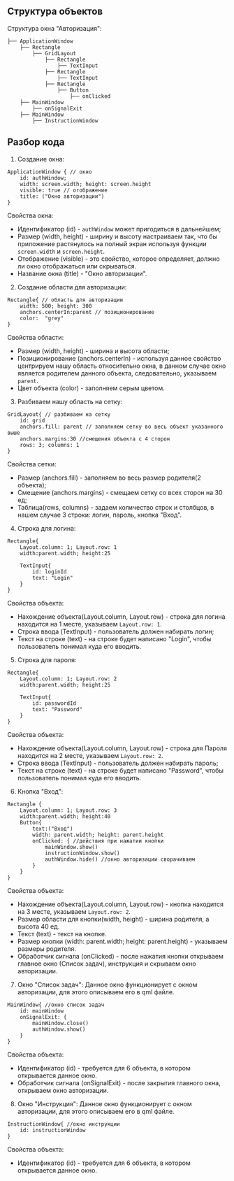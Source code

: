 ## Структура объектов
Структура окна "Авторизация":

```
├── ApplicationWindow
    ├── Rectangle
        ├── GridLayout
            ├── Rectangle
                ├── TextInput
            ├── Rectangle
                ├── TextInput
            ├── Rectangle
                ├── Button
                    ├── onClicked
    ├── MainWindow
        ├── onSignalExit
    ├── MainWindow
        ├── InstructionWindow
```

## Разбор кода

1. Создание окна: 
```
ApplicationWindow { // окно
    id: authWindow;
    width: screen.width; height: screen.height
    visible: true // отображение
    title: ("Окно авторизации")
}
```

Свойства окна:
- Идентификатор (id) - `authWindow` может пригодиться в дальнейшем;
- Размер (width, height) - ширину и высоту настраиваем так, что бы приложение растянулось на полный экран используя функции `screen.width` и `screen.height`.
- Отображение (visible) - это свойство, которое определяет, должно ли окно отображаться или скрываться.
- Название окна (title) - "Окно авторизации".

2. Создание области для авторизации:

```
Rectangle{ // область для авторизации
    width: 500; height: 300
    anchors.centerIn:parent // позиционирование
    color:  "grey"
}
```
Свойства области:
- Размер (width, height) - ширина и высота области;
- Позиционирование (anchors.centerIn) - используя данное свойство центрируем нашу область относительно окна, в данном случае окно является родителем данного объекта, следовательно, указываем `parent`.
- Цвет объекта (color) - заполняем серым цветом.

3. Разбиваем нашу область на сетку:
```
GridLayout{ // разбиваем на сетку
    id: grid
    anchors.fill: parent // заполняем сетку во весь объект указанного выше
    anchors.margins:30 //смещения объекта с 4 сторон
    rows: 3; columns: 1
}
```
Свойства сетки:
- Размер (anchors.fill) - заполняем во весь размер родителя(2 объекта);
- Смещение (anchors.margins) - смещаем сетку со всех сторон на 30 ед;
- Таблица(rows, columns) - задаем количество строк и столбцов, в нашем случае 3 строки: логин, пароль, кнопка "Вход".

4. Строка для логина:
```
Rectangle{
    Layout.column: 1; Layout.row: 1
    width:parent.width; height:25

    TextInput{
        id: loginId
        text: "Login"
    }
}
```
Свойства объекта:
- Нахождение объекта(Layout.column, Layout.row) - строка для логина находится на 1 месте, указываем `Layout.row: 1`.
- Строка ввода (TextInput) - пользователь должен набирать логин;
- Текст на строке (text) - на строке будет написано "Login", чтобы пользователь понимал куда его вводить.

5. Строка для пароля:
```
Rectangle{
    Layout.column: 1; Layout.row: 2
    width:parent.width; height:25

    TextInput{
        id: passwordId
        text: "Password"
    }
}
```
Свойства объекта:
- Нахождение объекта(Layout.column, Layout.row) - строка для Пароля находится на 2 месте, указываем `Layout.row: 2`.
- Строка ввода (TextInput) - пользователь должен набирать пароль;
- Текст на строке (text) - на строке будет написано "Password", чтобы пользователь понимал куда его вводить.

6. Кнопка "Вход":
```
Rectangle {
    Layout.column: 1; Layout.row: 3
    width:parent.width; height:40
    Button{
        text:("Вход")
        width: parent.width; height: parent.height
        onClicked: { //действия при нажатии кнопки
            mainWindow.show()
            instructionWindow.show()
            authWindow.hide() //окно авторизации сворачиваем
        }
    }
}
```
Свойства объекта:
- Нахождение объекта(Layout.column, Layout.row) - кнопка находится на 3 месте, указываем `Layout.row: 2`.
- Размер области для кнопки(width, height) - ширина родителя, а высота 40 ед.
- Текст (text) - текст на кнопке.
- Размер кнопки (width: parent.width; height: parent.height) - указываем размеры родителя.
- Обработчик сигнала (onClicked) - после нажатия кнопки открываем главное окно (Список задач), инструкция и скрываем окно авторизации.

7. Окно "Список задач":
Данное окно функционирует с окном авторизации, для этого описываем его в qml файле.
```
MainWindow{ //окно список задач
    id: mainWindow
    onSignalExit: {
        mainWindow.close()
        authWindow.show()
    }
}
```
Свойства объекта:
- Идентификатор (id) - требуется для 6 объекта, в котором открывается данное окно.
- Обработчик сигнала (onSignalExit) - после закрытия главного окна, открываем окно авторизации.

8. Окно "Инструкция":
Данное окно функционирует с окном авторизации, для этого описываем его в qml файле.
```
InstructionWindow{ //окно инструкции
    id: instructionWindow
}
```
Свойства объекта:
- Идентификатор (id) - требуется для 6 объекта, в котором открывается данное окно.
